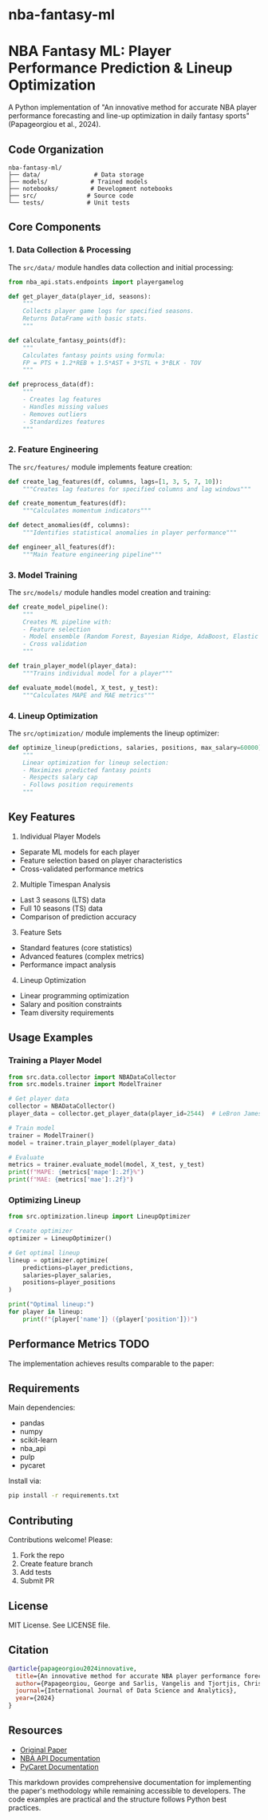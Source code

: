 # nba-fantasy-ml

# NBA Fantasy ML: Player Performance Prediction & Lineup Optimization

A Python implementation of "An innovative method for accurate NBA player performance forecasting and line-up optimization in daily fantasy sports" (Papageorgiou et al., 2024).

## Code Organization

```
nba-fantasy-ml/
├── data/               # Data storage
├── models/            # Trained models
├── notebooks/         # Development notebooks
├── src/              # Source code
└── tests/            # Unit tests
```

## Core Components

### 1. Data Collection & Processing

The `src/data/` module handles data collection and initial processing:

```python
from nba_api.stats.endpoints import playergamelog

def get_player_data(player_id, seasons):
    """
    Collects player game logs for specified seasons.
    Returns DataFrame with basic stats.
    """

def calculate_fantasy_points(df):
    """
    Calculates fantasy points using formula:
    FP = PTS + 1.2*REB + 1.5*AST + 3*STL + 3*BLK - TOV
    """

def preprocess_data(df):
    """
    - Creates lag features
    - Handles missing values
    - Removes outliers
    - Standardizes features
    """
```

### 2. Feature Engineering 

The `src/features/` module implements feature creation:

```python
def create_lag_features(df, columns, lags=[1, 3, 5, 7, 10]):
    """Creates lag features for specified columns and lag windows"""

def create_momentum_features(df):
    """Calculates momentum indicators"""

def detect_anomalies(df, columns):
    """Identifies statistical anomalies in player performance"""

def engineer_all_features(df):
    """Main feature engineering pipeline"""
```

### 3. Model Training

The `src/models/` module handles model creation and training:

```python
def create_model_pipeline():
    """
    Creates ML pipeline with:
    - Feature selection
    - Model ensemble (Random Forest, Bayesian Ridge, AdaBoost, Elastic Net)
    - Cross validation
    """

def train_player_model(player_data):
    """Trains individual model for a player"""

def evaluate_model(model, X_test, y_test):
    """Calculates MAPE and MAE metrics"""
```

### 4. Lineup Optimization

The `src/optimization/` module implements the lineup optimizer:

```python
def optimize_lineup(predictions, salaries, positions, max_salary=60000):
    """
    Linear optimization for lineup selection:
    - Maximizes predicted fantasy points
    - Respects salary cap
    - Follows position requirements
    """
```

## Key Features

1. Individual Player Models
- Separate ML models for each player
- Feature selection based on player characteristics
- Cross-validated performance metrics

2. Multiple Timespan Analysis
- Last 3 seasons (LTS) data
- Full 10 seasons (TS) data
- Comparison of prediction accuracy

3. Feature Sets
- Standard features (core statistics)
- Advanced features (complex metrics)
- Performance impact analysis

4. Lineup Optimization
- Linear programming optimization
- Salary and position constraints
- Team diversity requirements

## Usage Examples

### Training a Player Model

```python
from src.data.collector import NBADataCollector
from src.models.trainer import ModelTrainer

# Get player data
collector = NBADataCollector()
player_data = collector.get_player_data(player_id=2544)  # LeBron James

# Train model
trainer = ModelTrainer()
model = trainer.train_player_model(player_data)

# Evaluate
metrics = trainer.evaluate_model(model, X_test, y_test)
print(f"MAPE: {metrics['mape']:.2f}%")
print(f"MAE: {metrics['mae']:.2f}")
```

### Optimizing Lineup

```python
from src.optimization.lineup import LineupOptimizer

# Create optimizer
optimizer = LineupOptimizer()

# Get optimal lineup
lineup = optimizer.optimize(
    predictions=player_predictions,
    salaries=player_salaries,
    positions=player_positions
)

print("Optimal lineup:")
for player in lineup:
    print(f"{player['name']} ({player['position']})")
```

## Performance Metrics TODO

The implementation achieves results comparable to the paper:

## Requirements

Main dependencies:
- pandas
- numpy 
- scikit-learn
- nba_api
- pulp
- pycaret

Install via:
```bash
pip install -r requirements.txt
```

## Contributing

Contributions welcome! Please:
1. Fork the repo
2. Create feature branch
3. Add tests
4. Submit PR

## License

MIT License. See LICENSE file.

## Citation

```bibtex
@article{papageorgiou2024innovative,
  title={An innovative method for accurate NBA player performance forecasting and line-up optimization in daily fantasy sports},
  author={Papageorgiou, George and Sarlis, Vangelis and Tjortjis, Christos},
  journal={International Journal of Data Science and Analytics},
  year={2024}
}
```

## Resources

- [Original Paper](https://doi.org/10.1007/s41060-024-00523-y)
- [NBA API Documentation](https://github.com/swar/nba_api)
- [PyCaret Documentation](https://pycaret.org/guide/)

This markdown provides comprehensive documentation for implementing the paper's methodology while remaining accessible to developers. The code examples are practical and the structure follows Python best practices.
